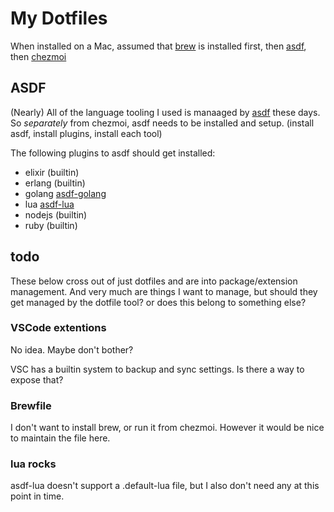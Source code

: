 # My Dotfiles

When installed on a Mac, assumed that [brew](https://brew.sh) is installed first,
then [asdf](https://asdf-vm.com/), then [chezmoi](https://www.chezmoi.io)

## ASDF

(Nearly) All of the language tooling I used is manaaged by [asdf](https://asdf-vm.com/) these days.
So _separately_ from chezmoi, asdf needs to be installed and setup. (install asdf, install plugins,
install each tool)

The following plugins to asdf should get installed:

- elixir  (builtin)
- erlang  (builtin)
- golang  [asdf-golang](https://github.com/asdf-community/asdf-golang)
- lua     [asdf-lua](https://github.com/Stratus3D/asdf-lua)
- nodejs  (builtin)
- ruby    (builtin)

## todo

These below cross out of just dotfiles and are into package/extension management.  And very
much are things I want to manage, but should they get managed by the dotfile tool? or does
this belong to something else?

### VSCode extentions

No idea.  Maybe don't bother?

VSC has a builtin system to backup and sync settings.  Is there a way to expose that?

### Brewfile

I don't want to install brew, or run it from chezmoi.  However it would be nice to maintain the
file here.

### lua rocks

asdf-lua doesn't support a .default-lua file, but I also don't need any at this point in time.
